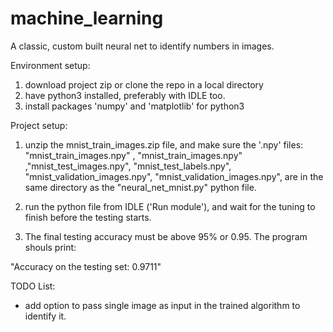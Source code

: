 # machine_learning

A classic, custom built neural net to identify numbers in images. 

Environment setup:

1) download project zip or clone the repo in a local <project root> directory
2) have python3 installed, preferably with IDLE too.
3) install packages 'numpy' and 'matplotlib' for python3

Project setup:

1) unzip the mnist_train_images.zip file, and make sure the '.npy' files: "mnist_train_images.npy" , "mnist_train_images.npy" ,"mnist_test_images.npy", "mnist_test_labels.npy", "mnist_validation_images.npy", "mnist_validation_images.npy", 
are in the same directory as the "neural_net_mnist.py" python file.

2) run the python file from IDLE ('Run module'), and wait for the tuning to finish before the testing starts.

3) The final testing accuracy must be above 95% or 0.95. The program shouls print:

"Accuracy on the testing set:  0.9711"


TODO List:

- add option to pass single image as input in the trained algorithm to identify it.



